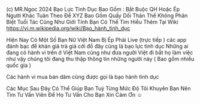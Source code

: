 (c) MR.Ngoc 2024 
 Bạo Lực Tình Dục Bao Gồm : Bắt Buộc QH Hoặc Ép Người Khác Tuân Theo Để XYZ Bao Gồm Quấy Dối Thân Thể Không Phân Biệt Tuổi Tác Cũng Như Giới Tính Bạn Có Thể Tìm Hiểu Thêm Tại Wiki https://vi.m.wikipedia.org/wiki/Bạo_hành_tình_dục 
 
 Hiện Nay Có Một Số Bạn Nữ Việt Nam Bị Ép Phải Live (trực tiếp ) các app đánh bạc để khán giả trả giá cởi đồ đây cũng là bạo lực tình dục Những ai đang có hành vi trên ở Việt Nam cũng như đưa người Việt đi bắt họ làm việc như vậy chúng tôi đang thu thập thông tin những người này ( Bao gồm nhiều quốc gia )
 
Các hành vi mua bán dâm cũng được gọi là bạo hành tình dục 
 

Các Mục Sau Đây Có Thể Giúp Bạn Tuỳ Từng Mức Độ Tôi Khuyên Bạn Nên Tìm Tư Vấn Viên Để Họ Tư Vấn Cho Bạn Xin Cảm Ơn ☺️
